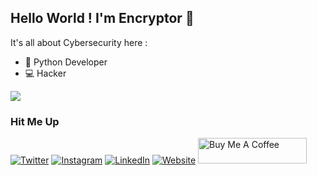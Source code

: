 ## Hello World ! I'm Encryptor 👋
It's all about Cybersecurity here :
-  :snake: Python Developer
- :computer: Hacker

![](https://github-readme-stats.vercel.app/api?username=Encryptor-Sec&&show_icons=true&title_color=00C851&icon_color=aa66cc&text_color=FFA900&bg_color=000112)

### Hit Me Up
[![Twitter ](https://img.shields.io/badge/twitter-%231DA1F2.svg?&style=for-the-badge&logo=twitter&logoColor=white)](https://twitter.com/_encryptor_)
[![Instagram](https://img.shields.io/badge/instagram-%23E4405F.svg?&style=for-the-badge&logo=instagram&logoColor=white)](https://www.instagram.com/xhackerboyy)
[![LinkedIn](https://img.shields.io/badge/LinkedIn-0077B5?style=for-the-badge&logo=linkedin&logoColor=white)](https://www.linkedin.com/in/sathyaprakashsahoo)
[![Website](https://img.shields.io/badge/Website-FF5722?style=for-the-badge&logo=blogger&logoColor=white)](https://www.cyberbuddy.co.in)
<a href="https://www.buymeacoffee.com/encryptor"><img src="https://www.buymeacoffee.com/assets/img/custom_images/orange_img.png" alt="Buy Me A Coffee" style="height: 41px !important;width: 174px !important;box-shadow: 0px 0px 0px 0px rgba(150, 150, 190, 0.5) !important;-webkit-box-shadow: 0px 0px 0px 0px rgba(150, 150, 190, 0.5) !important;" ></a>
